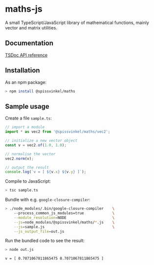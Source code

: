 # maths-js

A small TypeScript/JavaScript library of mathematical functions, mainly vector and matrix utilities.


## Documentation

[TSDoc API reference](https://spissvinkel.github.io/maths-js/api/)


## Installation

As an npm package:

```bash
> npm install @spissvinkel/maths
```


## Sample usage

Create a file `sample.ts`:

```typescript
// import a module
import * as vec2 from '@spissvinkel/maths/vec2';

// initialize a new vector object
const v = vec2.of(1.0, 1.0);

// normalise the vector
vec2.norm(v);

// output the result
console.log(`v = [ ${v.x} ${v.y} ]`);
```

Compile to JavaScript:

```bash
> tsc sample.ts
```

Bundle with e.g. `google-closure-compiler`:

```bash
> ./node_modules/.bin/google-closure-compiler    \
    --process_common_js_modules=true             \
    --module_resolution=NODE                     \
    --js=node_modules/@spissvinkel/maths/*.js    \
    --js=sample.js                               \
    --js_output_file=out.js
```

Run the bundled code to see the result:

```bash
> node out.js

v = [ 0.7071067811865475 0.7071067811865475 ]
```
